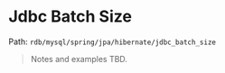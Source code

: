 # Jdbc Batch Size

Path: `rdb/mysql/spring/jpa/hibernate/jdbc_batch_size`

> Notes and examples TBD.
